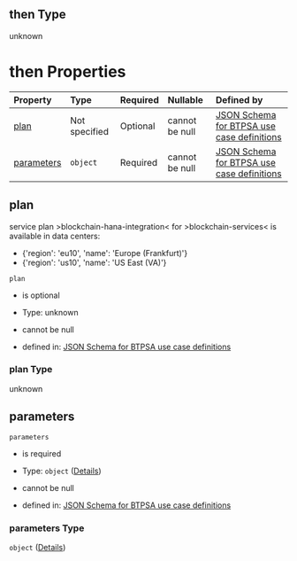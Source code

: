 ## then Type

unknown

# then Properties

| Property                  | Type          | Required | Nullable       | Defined by                                                                                                                                                                                                                                                  |
| :------------------------ | :------------ | :------- | :------------- | :---------------------------------------------------------------------------------------------------------------------------------------------------------------------------------------------------------------------------------------------------------- |
| [plan](#plan)             | Not specified | Optional | cannot be null | [JSON Schema for BTPSA use case definitions](btpsa-usecase-properties-services-items-allof-1-then-allof-12-then-allof-0-then-properties-plan.md "undefined#/properties/services/items/allOf/1/then/allOf/12/then/allOf/0/then/properties/plan")             |
| [parameters](#parameters) | `object`      | Required | cannot be null | [JSON Schema for BTPSA use case definitions](btpsa-usecase-properties-services-items-allof-1-then-allof-12-then-allof-0-then-properties-parameters.md "undefined#/properties/services/items/allOf/1/then/allOf/12/then/allOf/0/then/properties/parameters") |

## plan

service plan >blockchain-hana-integration< for >blockchain-services< is available in data centers:

*   {'region': 'eu10', 'name': 'Europe (Frankfurt)'}
*   {'region': 'us10', 'name': 'US East (VA)'}

`plan`

*   is optional

*   Type: unknown

*   cannot be null

*   defined in: [JSON Schema for BTPSA use case definitions](btpsa-usecase-properties-services-items-allof-1-then-allof-12-then-allof-0-then-properties-plan.md "undefined#/properties/services/items/allOf/1/then/allOf/12/then/allOf/0/then/properties/plan")

### plan Type

unknown

## parameters



`parameters`

*   is required

*   Type: `object` ([Details](btpsa-usecase-properties-services-items-allof-1-then-allof-12-then-allof-0-then-properties-parameters.md))

*   cannot be null

*   defined in: [JSON Schema for BTPSA use case definitions](btpsa-usecase-properties-services-items-allof-1-then-allof-12-then-allof-0-then-properties-parameters.md "undefined#/properties/services/items/allOf/1/then/allOf/12/then/allOf/0/then/properties/parameters")

### parameters Type

`object` ([Details](btpsa-usecase-properties-services-items-allof-1-then-allof-12-then-allof-0-then-properties-parameters.md))
